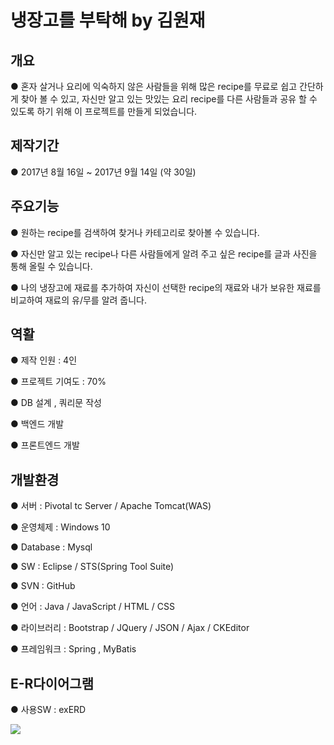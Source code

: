 <h1>냉장고를 부탁해 by 김원재</h1>

<h2>개요</h2>

● 혼자 살거나 요리에 익숙하지 않은 사람들을 위해 많은 recipe를 무료로 쉽고 간단하게 찾아 볼 수 있고,
 자신만 알고 있는 맛있는 요리 recipe를 다른 사람들과 공유 할 수 있도록 하기 위해 이 프로젝트를 만들게 되었습니다.

<h2>제작기간</h2>

●	2017년 8월 16일 ~ 2017년 9월 14일 (약 30일)

<h2>주요기능</h2>

●	원하는 recipe를  검색하여 찾거나 카테고리로 찾아볼 수 있습니다. 
 
●	자신만 알고 있는 recipe나 다른 사람들에게 알려 주고 싶은 recipe를 글과 사진을 통해 올릴 수 있습니다.
 
●	나의 냉장고에 재료를 추가하여 자신이 선택한 recipe의 재료와 내가 보유한 재료를 비교하여 재료의 유/무를 알려 줍니다.



<h2>역활</h2>
● 제작 인원 : 4인

● 프로젝트 기여도 :  70%

● DB 설계 , 쿼리문 작성

● 백엔드 개발 

● 프론트엔드 개발 

<h2>개발환경</h2>

● 서버 : Pivotal tc Server / Apache Tomcat(WAS)

● 운영체제 : Windows 10

● Database : Mysql

● SW : Eclipse / STS(Spring Tool Suite)

● SVN : GitHub

● 언어 : Java / JavaScript / HTML / CSS

● 라이브러리 : Bootstrap / JQuery / JSON / Ajax / CKEditor

● 프레임워크 : Spring , MyBatis

<h2>E-R다이어그램</h2>

● 사용SW : exERD

<img src="https://i.imgur.com/dOWwzPB.png">


